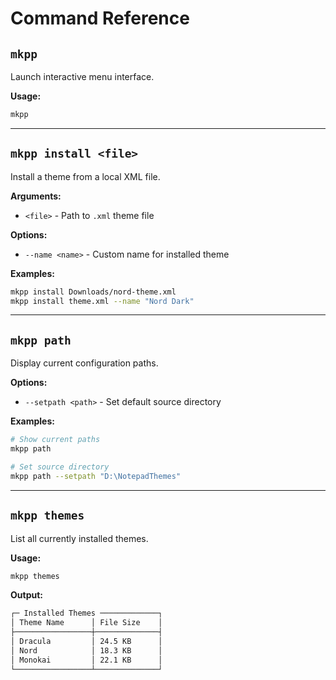 # Command Reference

## `mkpp`

Launch interactive menu interface.

**Usage:**

```bash
mkpp
```

---

## `mkpp install <file>`

Install a theme from a local XML file.

**Arguments:**

- `<file>` - Path to `.xml` theme file

**Options:**

- `--name <name>` - Custom name for installed theme

**Examples:**

```bash
mkpp install Downloads/nord-theme.xml
mkpp install theme.xml --name "Nord Dark"
```

---

## `mkpp path`

Display current configuration paths.

**Options:**

- `--setpath <path>` - Set default source directory

**Examples:**

```bash
# Show current paths
mkpp path

# Set source directory
mkpp path --setpath "D:\NotepadThemes"
```

---

## `mkpp themes`

List all currently installed themes.

**Usage:**

```bash
mkpp themes
```

**Output:**

```bash
┌─ Installed Themes ─────────────┐
│ Theme Name      │ File Size    │
├─────────────────┼──────────────┤
│ Dracula         │ 24.5 KB      │
│ Nord            │ 18.3 KB      │
│ Monokai         │ 22.1 KB      │
└─────────────────┴──────────────┘
```
